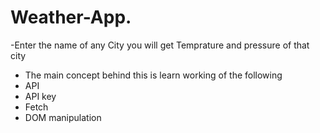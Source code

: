 # Weather-App.
-Enter the name of any City you will get Temprature and pressure of that city 
- The main concept behind this is learn working of  the following
- API
-  API key
-   Fetch
-    DOM manipulation
  
